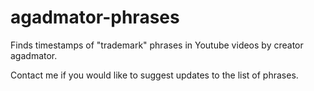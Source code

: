 # agadmator-phrases
Finds timestamps of "trademark" phrases in Youtube videos by creator agadmator.

Contact me if you would like to suggest updates to the list of phrases.
